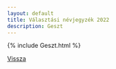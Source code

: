 ```yaml
---
layout: default
title: Választási névjegyzék 2022
description: Geszt
---
```


{% include Geszt.html %}

[Vissza](./)